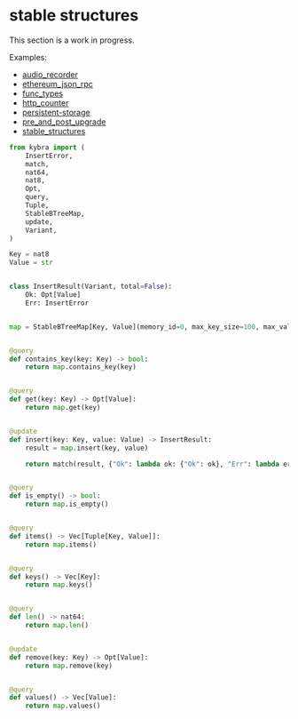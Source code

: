 # stable structures

This section is a work in progress.

Examples:

-   [audio_recorder](https://github.com/demergent-labs/kybra/tree/main/examples/audio_recorder)
-   [ethereum_json_rpc](https://github.com/demergent-labs/kybra/tree/main/examples/ethereum_json_rpc)
-   [func_types](https://github.com/demergent-labs/kybra/tree/main/examples/func_types)
-   [http_counter](https://github.com/demergent-labs/kybra/tree/main/examples/motoko_examples/http_counter)
-   [persistent-storage](https://github.com/demergent-labs/kybra/tree/main/examples/motoko_examples/persistent-storage)
-   [pre_and_post_upgrade](https://github.com/demergent-labs/kybra/tree/main/examples/pre_and_post_upgrade)
-   [stable_structures](https://github.com/demergent-labs/kybra/tree/main/examples/stable_structures)

```python
from kybra import (
    InsertError,
    match,
    nat64,
    nat8,
    Opt,
    query,
    Tuple,
    StableBTreeMap,
    update,
    Variant,
)

Key = nat8
Value = str


class InsertResult(Variant, total=False):
    Ok: Opt[Value]
    Err: InsertError


map = StableBTreeMap[Key, Value](memory_id=0, max_key_size=100, max_value_size=1_000)


@query
def contains_key(key: Key) -> bool:
    return map.contains_key(key)


@query
def get(key: Key) -> Opt[Value]:
    return map.get(key)


@update
def insert(key: Key, value: Value) -> InsertResult:
    result = map.insert(key, value)

    return match(result, {"Ok": lambda ok: {"Ok": ok}, "Err": lambda err: {"Err": err}})


@query
def is_empty() -> bool:
    return map.is_empty()


@query
def items() -> Vec[Tuple[Key, Value]]:
    return map.items()


@query
def keys() -> Vec[Key]:
    return map.keys()


@query
def len() -> nat64:
    return map.len()


@update
def remove(key: Key) -> Opt[Value]:
    return map.remove(key)


@query
def values() -> Vec[Value]:
    return map.values()
```
